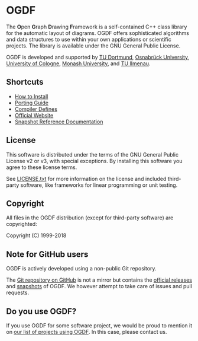 # OGDF

The **O**pen **G**raph **D**rawing **F**ramework is a self-contained C++ class library
for the automatic layout of diagrams. OGDF offers sophisticated algorithms and
data structures to use within your own applications or scientific projects.
The library is available under the GNU General Public License.

OGDF is developed and supported by [TU Dortmund](http://ls11-www.cs.uni-dortmund.de/),
[Osnabrück University](http://www.inf.uni-osnabrueck.de/theoinf),
[University of Cologne](http://www.informatik.uni-koeln.de/ls_juenger/),
[Monash University](http://www.infotech.monash.edu.au/about/schools/caulfield/),
and [TU Ilmenau](http://www.tu-ilmenau.de/dma/).

## Shortcuts

* [How to Install](doc/build.md)
* [Porting Guide](doc/porting.md)
* [Compiler Defines](doc/defines.md)
* [Official Website](http://ogdf.net/)
* [Snapshot Reference Documentation](http://ogdf.github.io/doc/ogdf-snapshot/)

## License

This software is distributed under the terms of the GNU
General Public License v2 or v3, with special exceptions.
By installing this software you agree to these license terms.

See [LICENSE.txt](LICENSE.txt) for more information on the license and
included third-party software, like frameworks for
linear programming or unit testing.

## Copyright

All files in the OGDF distribution (except for third-party
software) are copyrighted:

Copyright (C) 1999-2018

## Note for GitHub users

OGDF is actively developed using a non-public Git repository.

The [Git repository on GitHub](https://github.com/ogdf/ogdf) is not a
mirror but contains the [official releases](http://ogdf.net/doku.php/tech:download)
and [snapshots](http://ogdf.net/doku.php/tech:download#download_snapshots)
of OGDF.
We however attempt to take care of issues and pull requests.

## Do you use OGDF?

If you use OGDF for some software project, we would be proud to mention it on
[our list of projects using OGDF](http://ogdf.net/doku.php/project:external).
In this case, please contact us.
